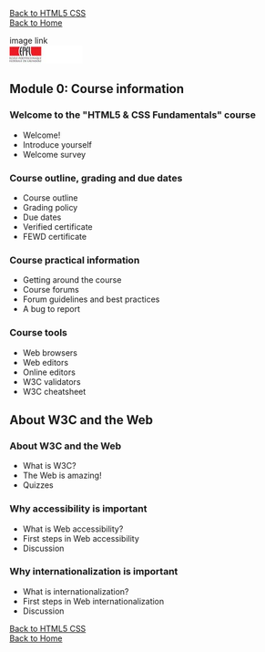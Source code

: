 
[Back to HTML5 CSS](../index.md)<br>
[Back to Home](../../index.md)<br>

image link<br>
![alt img name](./img/EPFL200x50.jpeg "optional title")

##  Module 0: Course information
###  Welcome to the "HTML5 & CSS Fundamentals" course
* Welcome!<br>
* Introduce yourself<br>
* Welcome survey<br>

### Course outline, grading and due dates
* Course outline
* Grading policy
* Due dates
* Verified certificate
* FEWD certificate

### Course practical information
* Getting around the course
* Course forums
* Forum guidelines and best practices
* A bug to report

### Course tools
* Web browsers
* Web editors
* Online editors
* W3C validators
* W3C cheatsheet

## About W3C and the Web

### About W3C and the Web
* What is W3C?
* The Web is amazing!
* Quizzes

### Why accessibility is important
* What is Web accessibility?
* First steps in Web accessibility
* Discussion

### Why internationalization is important
* What is internationalization?
* First steps in Web internationalization
* Discussion


[Back to HTML5 CSS](../index.md)<br>
[Back to Home](../../index.md)<br>